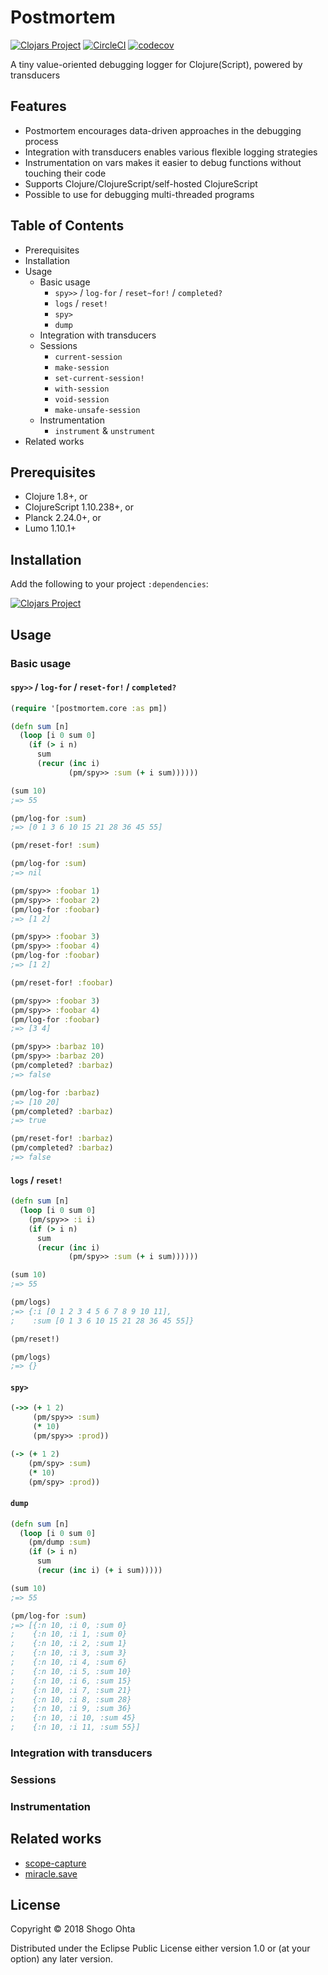 # Postmortem
[![Clojars Project](https://img.shields.io/clojars/v/postmortem.svg)](https://clojars.org/postmortem)
[![CircleCI](https://circleci.com/gh/athos/postmortem.svg?style=shield)](https://circleci.com/gh/athos/postmortem)
[![codecov](https://codecov.io/gh/athos/postmortem/branch/master/graph/badge.svg)](https://codecov.io/gh/athos/postmortem)

A tiny value-oriented debugging logger for Clojure(Script), powered by transducers

## Features

- Postmortem encourages data-driven approaches in the debugging process
- Integration with transducers enables various flexible logging strategies
- Instrumentation on vars makes it easier to debug functions without touching their code
- Supports Clojure/ClojureScript/self-hosted ClojureScript
- Possible to use for debugging multi-threaded programs

## Table of Contents

- Prerequisites
- Installation
- Usage
  - Basic usage
    - `spy>>` / `log-for` / `reset~for!` / `completed?`
    - `logs` / `reset!`
    - `spy>`
    - `dump`
  - Integration with transducers
  - Sessions
    - `current-session`
    - `make-session`
    - `set-current-session!`
    - `with-session`
    - `void-session`
    - `make-unsafe-session`
  - Instrumentation
    - `instrument` & `unstrument`
- Related works

## Prerequisites

- Clojure 1.8+, or
- ClojureScript 1.10.238+, or
- Planck 2.24.0+, or
- Lumo 1.10.1+

## Installation

Add the following to your project `:dependencies`:

[![Clojars Project](https://clojars.org/postmortem/latest-version.svg)](https://clojars.org/postmortem)

## Usage

### Basic usage

#### `spy>>` / `log-for` / `reset-for!` / `completed?`

```clojure
(require '[postmortem.core :as pm])

(defn sum [n]
  (loop [i 0 sum 0]
    (if (> i n)
      sum
      (recur (inc i)
             (pm/spy>> :sum (+ i sum))))))
```

```clojure
(sum 10)
;=> 55

(pm/log-for :sum)
;=> [0 1 3 6 10 15 21 28 36 45 55]

(pm/reset-for! :sum)

(pm/log-for :sum)
;=> nil
```

```clojure
(pm/spy>> :foobar 1)
(pm/spy>> :foobar 2)
(pm/log-for :foobar)
;=> [1 2]

(pm/spy>> :foobar 3)
(pm/spy>> :foobar 4)
(pm/log-for :foobar)
;=> [1 2]

(pm/reset-for! :foobar)

(pm/spy>> :foobar 3)
(pm/spy>> :foobar 4)
(pm/log-for :foobar)
;=> [3 4]
```

```clojure
(pm/spy>> :barbaz 10)
(pm/spy>> :barbaz 20)
(pm/completed? :barbaz)
;=> false

(pm/log-for :barbaz)
;=> [10 20]
(pm/completed? :barbaz)
;=> true

(pm/reset-for! :barbaz)
(pm/completed? :barbaz)
;=> false
```

#### `logs` / `reset!`

```clojure
(defn sum [n]
  (loop [i 0 sum 0]
    (pm/spy>> :i i)
    (if (> i n)
      sum
      (recur (inc i)
             (pm/spy>> :sum (+ i sum))))))

(sum 10)
;=> 55

(pm/logs)
;=> {:i [0 1 2 3 4 5 6 7 8 9 10 11],
;    :sum [0 1 3 6 10 15 21 28 36 45 55]}

(pm/reset!)

(pm/logs)
;=> {}
```

#### `spy>`

```clojure
(->> (+ 1 2)
     (pm/spy>> :sum)
     (* 10)
     (pm/spy>> :prod))

(-> (+ 1 2)
    (pm/spy> :sum)
    (* 10)
    (pm/spy> :prod))
```

#### `dump`

```clojure
(defn sum [n]
  (loop [i 0 sum 0]
    (pm/dump :sum)
    (if (> i n)
      sum
      (recur (inc i) (+ i sum)))))

(sum 10)
;=> 55

(pm/log-for :sum)
;=> [{:n 10, :i 0, :sum 0}
;    {:n 10, :i 1, :sum 0}
;    {:n 10, :i 2, :sum 1}
;    {:n 10, :i 3, :sum 3}
;    {:n 10, :i 4, :sum 6}
;    {:n 10, :i 5, :sum 10}
;    {:n 10, :i 6, :sum 15}
;    {:n 10, :i 7, :sum 21}
;    {:n 10, :i 8, :sum 28}
;    {:n 10, :i 9, :sum 36}
;    {:n 10, :i 10, :sum 45}
;    {:n 10, :i 11, :sum 55}]
```

### Integration with transducers

### Sessions

### Instrumentation

## Related works

- [scope-capture](https://github.com/vvvvalvalval/scope-capture)
- [miracle.save](https://github.com/Saikyun/miracle.save)

## License

Copyright © 2018 Shogo Ohta

Distributed under the Eclipse Public License either version 1.0 or (at
your option) any later version.
